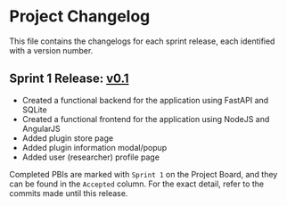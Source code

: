 # Project Changelog

This file contains the changelogs for each sprint release, each identified with a version number.

## Sprint 1 Release: [v0.1](https://github.com/FEUP-MEIC-DS-2023-1MEIC08/VAXPRED/releases/tag/v0.1)

- Created a functional backend for the application using FastAPI and SQLite
- Created a functional frontend for the application using NodeJS and AngularJS
- Added plugin store page
- Added plugin information modal/popup
- Added user (researcher) profile page

Completed PBIs are marked with `Sprint 1` on the Project Board, and they can be found in the `Accepted` column. For the exact detail, refer to the commits made until this release.
